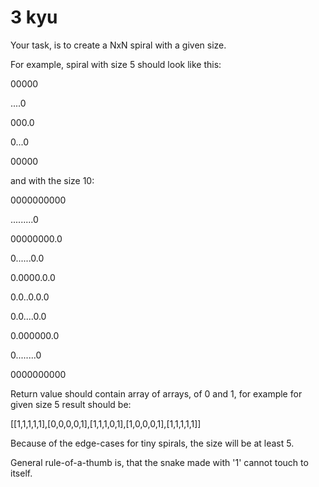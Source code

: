 # 3 kyu

Your task, is to create a NxN spiral with a given size.

For example, spiral with size 5 should look like this:

00000

....0

000.0

0...0

00000

and with the size 10:

0000000000

.........0

00000000.0

0......0.0

0.0000.0.0

0.0..0.0.0

0.0....0.0

0.000000.0

0........0

0000000000

Return value should contain array of arrays, of 0 and 1, for example for given size 5 result should be:

[[1,1,1,1,1],[0,0,0,0,1],[1,1,1,0,1],[1,0,0,0,1],[1,1,1,1,1]]

Because of the edge-cases for tiny spirals, the size will be at least 5.

General rule-of-a-thumb is, that the snake made with '1' cannot touch to itself.
